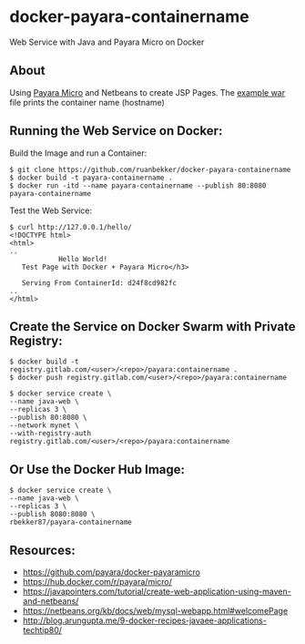 # docker-payara-containername
Web Service with Java and Payara Micro on Docker

## About

Using [Payara Micro](https://www.payara.fish/payara_micro) and Netbeans to create JSP Pages. The [example war](https://dl.dropboxusercontent.com/u/31991539/repo/java/war/print-container-name/hello.war) file prints the container name (hostname)

## Running the Web Service on Docker:

Build the Image and run a Container:

```
$ git clone https://github.com/ruanbekker/docker-payara-containername
$ docker build -t payara-containername .
$ docker run -itd --name payara-containername --publish 80:8080 payara-containername
```

Test the Web Service:

```
$ curl http://127.0.0.1/hello/
<!DOCTYPE html>
<html>
..
            Hello World!
   Test Page with Docker + Payara Micro</h3>

   Serving From ContainerId: d24f8cd982fc
..
</html>
```

## Create the Service on Docker Swarm with Private Registry:

```
$ docker build -t registry.gitlab.com/<user>/<repo>/payara:containername .
$ docker push registry.gitlab.com/<user>/<repo>/payara:containername

$ docker service create \
--name java-web \
--replicas 3 \
--publish 80:8080 \
--network mynet \
--with-registry-auth registry.gitlab.com/<user>/<repo>/payara:containername
```

## Or Use the Docker Hub Image:

```
$ docker service create \
--name java-web \
--replicas 3 \
--publish 8080:8080 \
rbekker87/payara-containername
```

## Resources:
- https://github.com/payara/docker-payaramicro
- https://hub.docker.com/r/payara/micro/
- https://javapointers.com/tutorial/create-web-application-using-maven-and-netbeans/
- https://netbeans.org/kb/docs/web/mysql-webapp.html#welcomePage
- http://blog.arungupta.me/9-docker-recipes-javaee-applications-techtip80/
